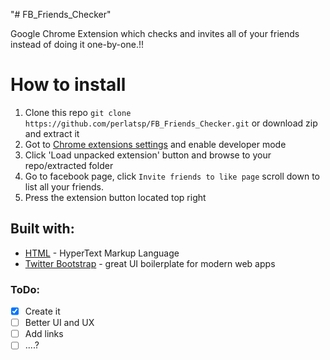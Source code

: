 "# FB_Friends_Checker" 


Google Chrome Extension which checks and invites all of your friends instead of doing it one-by-one.!!


# How to install
1. Clone this repo `git clone https://github.com/perlatsp/FB_Friends_Checker.git`  or download zip and extract it
2. Got to [Chrome extensions settings](chrome://extensions/) and enable developer mode
3. Click  'Load unpacked extension' button and browse to your repo/extracted folder
4. Go to facebook page, click `Invite friends to like page` scroll down to list all your friends.
5. Press the extension button located top right
 
## Built with: 
* [HTML](https://en.wikipedia.org/wiki/HTML) - HyperText Markup Language 
* [Twitter Bootstrap](http://getbootstrap.com) - great UI boilerplate for modern web apps


### ToDo:
- [x] Create it
- [ ] Better UI and UX
- [ ] Add links
- [ ] ....?